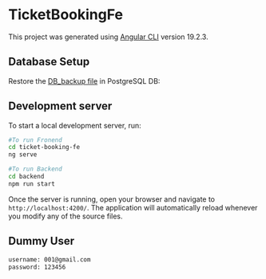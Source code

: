 # TicketBookingFe

This project was generated using [Angular CLI](https://github.com/angular/angular-cli) version 19.2.3.



## Database Setup

Restore the [DB_backup file](https://github.com/gauravjain024/ticket-booking/tree/main/backend/db_backup) in PostgreSQL DB: 




## Development server

To start a local development server, run:

```bash
#To run Fronend
cd ticket-booking-fe
ng serve

#To run Backend
cd backend
npm run start
```

Once the server is running, open your browser and navigate to `http://localhost:4200/`. The application will automatically reload whenever you modify any of the source files.


## Dummy User


```bash
username: 001@gmail.com
password: 123456

```